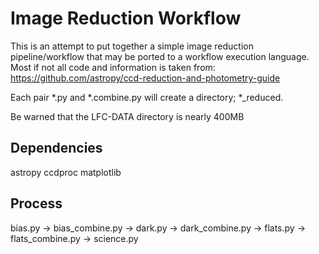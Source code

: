 # Image Reduction Workflow
This is an attempt to put together a simple image reduction pipeline/workflow that may be ported to a workflow execution language. Most if not all 
code and information is taken from: https://github.com/astropy/ccd-reduction-and-photometry-guide

Each pair \*.py and \*\.combine.py will create a directory; \*\_reduced. 

Be warned that the LFC-DATA directory is nearly 400MB

## Dependencies
astropy ccdproc matplotlib

## Process
bias.py -> bias\_combine.py -> dark.py -> dark\_combine.py -> flats.py -> flats\_combine.py -> science.py




